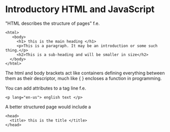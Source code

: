 # Introductory HTML and JavaScript

"HTML describes the structure of pages"
f.e.
```
<html>
   <body>
     <h1> this is the main heading </h1>
     <p>This is a paragraph. It may be an introduction or some such thing.</p>
     <h2>This is a sub-heading and will be smaller in size</h2>
  </body>
</html>
```

The html and body brackets act like containers defining everything between them as their descriptor, much like { } encloses a function in programming.

You can add attributes to a tag line 
f.e. 
```
<p lang="en-us"> english text </p>
```

A better structured page would include a 
```
<head> 
  <title> this is the title </title>
</head>
```
